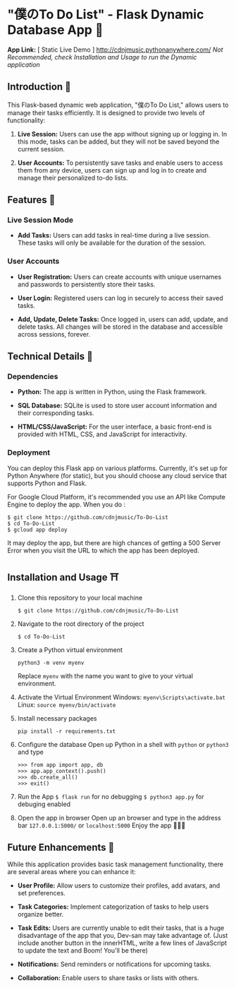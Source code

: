 
# "僕のTo Do List" - Flask Dynamic Database App 🔰

**App Link:** [ Static Live Demo ] http://cdnjmusic.pythonanywhere.com/
*Not Recommended, check Installation and Usage to run the Dynamic application*

## Introduction 🍜

This Flask-based dynamic web application, "僕のTo Do List," allows users to manage their tasks efficiently. It is designed to provide two levels of functionality:

1. **Live Session:** Users can use the app without signing up or logging in. In this mode, tasks can be added, but they will not be saved beyond the current session.

2. **User Accounts:** To persistently save tasks and enable users to access them from any device, users can sign up and log in to create and manage their personalized to-do lists.


## Features 🎏

### Live Session Mode
- **Add Tasks:** Users can add tasks in real-time during a live session. These tasks will only be available for the duration of the session.

### User Accounts
- **User Registration:** Users can create accounts with unique usernames and passwords to persistently store their tasks.

- **User Login:** Registered users can log in securely to access their saved tasks.

- **Add, Update, Delete Tasks:** Once logged in, users can add, update, and delete tasks. All changes will be stored in the database and accessible across sessions, forever.

## Technical Details 🍱

### Dependencies
- **Python:** The app is written in Python, using the Flask framework.

- **SQL Database:** SQLite is used to store user account information and their corresponding tasks.

- **HTML/CSS/JavaScript:** For the user interface, a basic front-end is provided with HTML, CSS, and JavaScript for interactivity.

### Deployment
You can deploy this Flask app on various platforms. Currently, it's set up for Python Anywhere (for static), but you should choose any cloud service that supports Python and Flask.

For Google Cloud Platform, it's recommended you use an API like Compute Engine to deploy the app. When you do :

```
$ git clone https://github.com/cdnjmusic/To-Do-List
$ cd To-Do-List
$ gcloud app deploy
```

It may deploy the app, but there are high chances of getting a 500 Server Error when you visit the URL to which the app has been deployed.

## Installation and Usage ⛩️

1. Clone this repository to your local machine
	```
	$ git clone https://github.com/cdnjmusic/To-Do-List
	```
2. Navigate to the root directory of the project
	```
	$ cd To-Do-List
	```
3. Create a Python virtual environment
	```
	python3 -m venv myenv
    ```
    Replace `myenv` with the name you want to give to your virtual environment.

4. Activate the Virtual Environment
	Windows: `myenv\Scripts\activate.bat`
	Linux: `source myenv/bin/activate`

5. Install necessary packages
	```
	pip install -r requirements.txt
	```
6. Configure the database
	Open up Python in a shell with `python` or `python3` and type
	```
	>>> from app import app, db
	>>> app.app_context().push()
	>>> db.create_all()
	>>> exit()
	```
7. Run the App
	`$ flask run` for no debugging
	`$ python3 app.py` for debuging enabled

8. Open the app in browser
	Open up an browser and type in the address bar `127.0.0.1:5000/` or `localhost:5000`
	Enjoy the app 🍥🍥🍥

## Future Enhancements 🍣

While this application provides basic task management functionality, there are several areas where you can enhance it:

- **User Profile:** Allow users to customize their profiles, add avatars, and set preferences.

- **Task Categories:** Implement categorization of tasks to help users organize better.

- **Task Edits:** Users are currently unable to edit their tasks, that is a huge disadvantage of the app that you, Dev-san may take advantage of. (Just include another button in the innerHTML, write a few lines of JavaScript to update the text and Boom! You'll be there)

- **Notifications:** Send reminders or notifications for upcoming tasks.

- **Collaboration:** Enable users to share tasks or lists with others.
